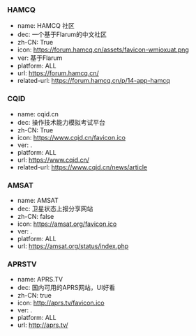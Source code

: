 ### HAMCQ
- name: HAMCQ 社区
- dec: 一个基于Flarum的中文社区
- zh-CN: True
- icon: https://forum.hamcq.cn/assets/favicon-wmioxuat.png
- ver: 基于Flarum
- platform: ALL
- url: https://forum.hamcq.cn/
- related-url: https://forum.hamcq.cn/p/14-app-hamcq
### CQID
- name: cqid.cn
- dec: 操作技术能力模拟考试平台
- zh-CN: True
- icon: https://www.cqid.cn/favicon.ico
- ver: .
- platform: ALL
- url: https://www.cqid.cn/
- related-url: https://www.cqid.cn/news/article
### AMSAT
- name: AMSAT
- dec: 卫星状态上报分享网站
- zh-CN: false
- icon: https://amsat.org/favicon.ico
- ver: .
- platform: ALL
- url: https://amsat.org/status/index.php
### APRSTV
- name: APRS.TV
- dec: 国内可用的APRS网站，UI好看
- zh-CN: true
- icon: http://aprs.tv/favicon.ico
- ver: .
- platform: ALL
- url: http://aprs.tv/
